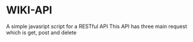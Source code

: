 # WIKI-API
A simple javasript script for a RESTful API 
This API has three main request which is get, post and delete 
